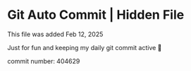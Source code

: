 # Git Auto Commit | Hidden File

This file was added Feb 12, 2025

Just for fun and keeping my daily git commit active 🤪

commit number: 404629
